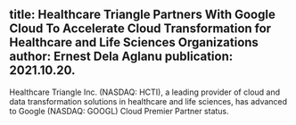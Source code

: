 title: Healthcare Triangle Partners With Google Cloud To Accelerate Cloud Transformation for Healthcare and Life Sciences Organizations
author: Ernest Dela Aglanu
publication: 2021.10.20.
-------
Healthcare Triangle Inc. (NASDAQ: HCTI), a leading provider of cloud and data transformation solutions in healthcare and life sciences, has advanced to Google (NASDAQ: GOOGL) Cloud Premier Partner status.